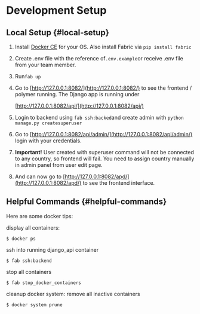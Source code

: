 # Development Setup

## Local Setup {#local-setup}

1. Install [Docker CE](https://docs.docker.com/engine/installation/) for your OS. Also install Fabric via `pip install fabric`
2. Create .env file with the reference of`.env.example`or receive .env file from your team member.
3. Run`fab up`
4. Go to [http://127.0.0.1:8082/](http://127.0.0.1:8082/) to see the frontend / polymer running. The Django app is running under

   ​[http://127.0.0.1:8082/api/](http://127.0.0.1:8082/api/)​

5. Login to backend using `fab ssh:backed`and create admin with `python manage.py createsuperuser`
6. Go to [http://127.0.0.1:8082/api/admin/](http://127.0.0.1:8082/api/admin/) login with your credentials.
7. **Important!** User created with superuser command will not be connected to any country, so frontend will fail. You need to assign country manually in admin panel from user edit page.
8.  And can now go to ​[http://127.0.0.1:8082/apd/](http://127.0.0.1:8082/apd/) to see the frontend interface.

## Helpful Commands {#helpful-commands}

Here are some docker tips:

display all containers:

```text
$ docker ps
```

ssh into running django\_api container

```text
$ fab ssh:backend
```

stop all containers

```text
$ fab stop_docker_containers
```

cleanup docker system: remove all inactive containers

```text
$ docker system prune
```



